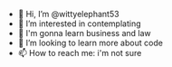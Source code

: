- 👋 Hi, I’m @wittyelephant53
- 👀 I’m interested in contemplating
- 🌱 I'm gonna learn business and law
- 💞️ I’m looking to learn more about code
- 📫 How to reach me: i'm not sure 

<!---
wittyelephant53/wittyelephant53 is a ✨ special ✨ repository because its `README.md` (this file) appears on your GitHub profile.
You can click the Preview link to take a look at your changes.
--->

